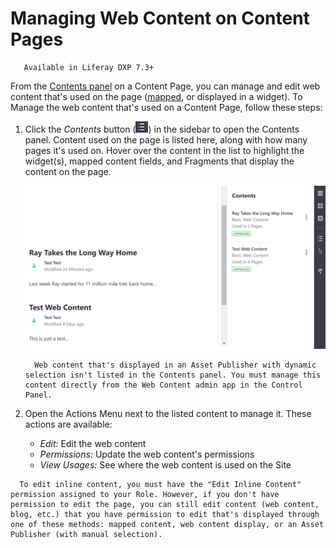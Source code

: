 # Managing Web Content on Content Pages

```note::
   Available in Liferay DXP 7.3+
```

From the [Contents panel](./content-page-overview.md#contents) on a Content Page, you can manage and edit web content that's used on the page ([mapped](./building-content-pages.md#mapping-elements), or displayed in a widget). To Manage the web content that's used on a Content Page, follow these steps:

1. Click the *Contents* button (![Contents](../../images/icon-contents.png)) in the sidebar to open the Contents panel. Content used on the page is listed here, along with how many pages it's used on. Hover over the content in the list to highlight the widget(s), mapped content fields, and Fragments that display the content on the page.

    ![You can manage web content on a Content Page from the Contents panel.](./managing-content-on-content-pages/images/01.png)

    ```note::
      Web content that's displayed in an Asset Publisher with dynamic selection isn't listed in the Contents panel. You must manage this content directly from the Web Content admin app in the Control Panel.
    ```

1. Open the Actions Menu next to the listed content to manage it. These actions are available:

    * *Edit:* Edit the web content
    * *Permissions:* Update the web content's permissions
    * *View Usages:* See where the web content is used on the Site

```note::
  To edit inline content, you must have the "Edit Inline Content" permission assigned to your Role. However, if you don't have permission to edit the page, you can still edit content (web content, blog, etc.) that you have permission to edit that's displayed through one of these methods: mapped content, web content display, or an Asset Publisher (with manual selection).
```